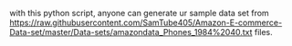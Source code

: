 with this python script, anyone can generate ur sample data set from 
https://raw.githubusercontent.com/SamTube405/Amazon-E-commerce-Data-set/master/Data-sets/amazondata_Phones_1984%2040.txt
files.
